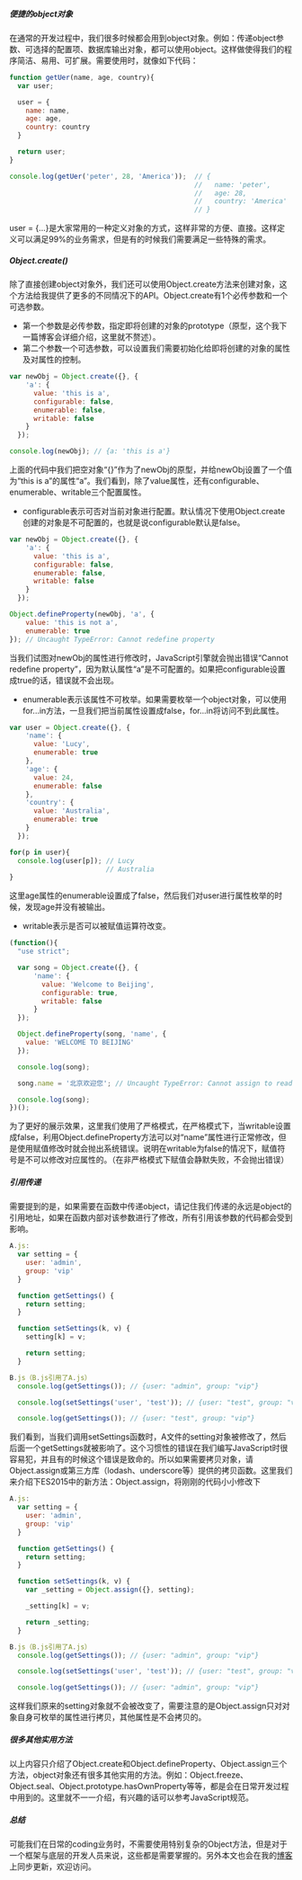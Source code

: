 ##### 便捷的object对象
在通常的开发过程中，我们很多时候都会用到object对象。例如：传递object参数、可选择的配置项、数据库输出对象，都可以使用object。这样做使得我们的程序简洁、易用、可扩展。需要使用时，就像如下代码：

```js
function getUer(name, age, country){
  var user;

  user = {
    name: name,
    age: age,
    country: country
  }

  return user;
}

console.log(getUer('peter', 28, 'America'));  // {
                                              //   name: 'peter',
                                              //   age: 28,
                                              //   country: 'America'
                                              // }
```
user = {...}是大家常用的一种定义对象的方式，这样非常的方便、直接。这样定义可以满足99%的业务需求，但是有的时候我们需要满足一些特殊的需求。

##### Object.create()
除了直接创建object对象外，我们还可以使用Object.create方法来创建对象，这个方法给我提供了更多的不同情况下的API。Object.create有1个必传参数和一个可选参数。

+ 第一个参数是必传参数，指定即将创建的对象的prototype（原型，这个我下一篇博客会详细介绍，这里就不赘述）。
+ 第二个参数一个可选参数，可以设置我们需要初始化给即将创建的对象的属性及对属性的控制。

```js
var newObj = Object.create({}, {
    'a': {
      value: 'this is a',
      configurable: false,
      enumerable: false,
      writable: false
    }
  });

console.log(newObj); // {a: 'this is a'}
```

上面的代码中我们把空对象“{}”作为了newObj的原型，并给newObj设置了一个值为“this is a”的属性“a”。我们看到，除了value属性，还有configurable、enumerable、writable三个配置属性。

+ configurable表示可否对当前对象进行配置。默认情况下使用Object.create创建的对象是不可配置的，也就是说configurable默认是false。

```js
var newObj = Object.create({}, {
    'a': {
      value: 'this is a',
      configurable: false,
      enumerable: false,
      writable: false
    }
  });

Object.defineProperty(newObj, 'a', {
    value: 'this is not a',
    enumerable: true
}); // Uncaught TypeError: Cannot redefine property
```
当我们试图对newObj的属性进行修改时，JavaScript引擎就会抛出错误“Cannot redefine property”，因为默认属性“a”是不可配置的。如果把configurable设置成true的话，错误就不会出现。

+ enumerable表示该属性不可枚举。如果需要枚举一个object对象，可以使用for...in方法，一旦我们把当前属性设置成false，for...in将访问不到此属性。

```js
var user = Object.create({}, {
    'name': {
      value: 'Lucy',
      enumerable: true
    },
    'age': {
      value: 24,
      enumerable: false
    },
    'country': {
      value: 'Australia',
      enumerable: true
    }
  });

for(p in user){
  console.log(user[p]); // Lucy
                        // Australia
}
```

这里age属性的enumerable设置成了false，然后我们对user进行属性枚举的时候，发现age并没有被输出。

+ writable表示是否可以被赋值运算符改变。

```js
(function(){
  "use strict";

  var song = Object.create({}, {
      'name': {
        value: 'Welcome to Beijing',
        configurable: true,
        writable: false
      }
  });

  Object.defineProperty(song, 'name', {
    value: 'WELCOME TO BEIJING'
  });

  console.log(song);

  song.name = '北京欢迎您'; // Uncaught TypeError: Cannot assign to read only property 'name' of object '#<Object>'

  console.log(song);
})();
```
为了更好的展示效果，这里我们使用了严格模式，在严格模式下，当writable设置成false，利用Object.defineProperty方法可以对“name”属性进行正常修改，但是使用赋值修改时就会抛出系统错误。说明在writable为false的情况下，赋值符号是不可以修改对应属性的。（在非严格模式下赋值会静默失败，不会抛出错误）

##### 引用传递
需要提到的是，如果需要在函数中传递object，请记住我们传递的永远是object的引用地址，如果在函数内部对该参数进行了修改，所有引用该参数的代码都会受到影响。

```js
A.js:
  var setting = {
    user: 'admin',
    group: 'vip'
  }

  function getSettings() {
    return setting;
  }

  function setSettings(k, v) {
    setting[k] = v;

    return setting;
  }

B.js（B.js引用了A.js）
  console.log(getSettings()); // {user: "admin", group: "vip"}

  console.log(setSettings('user', 'test')); // {user: "test", group: "vip"}

  console.log(getSettings()); // {user: "test", group: "vip"}
```

我们看到，当我们调用setSettings函数时，A文件的setting对象被修改了，然后后面一个getSettings就被影响了。这个习惯性的错误在我们编写JavaScript时很容易犯，并且有的时候这个错误是致命的。所以如果需要拷贝对象，请Object.assign或第三方库（lodash、underscore等）提供的拷贝函数。这里我们来介绍下ES2015中的新方法：Object.assign，将刚刚的代码小小修改下

```js
A.js:
  var setting = {
    user: 'admin',
    group: 'vip'
  }

  function getSettings() {
    return setting;
  }

  function setSettings(k, v) {
    var _setting = Object.assign({}, setting);

    _setting[k] = v;

    return _setting;
  }

B.js（B.js引用了A.js）
  console.log(getSettings()); // {user: "admin", group: "vip"}

  console.log(setSettings('user', 'test')); // {user: "test", group: "vip"}

  console.log(getSettings()); // {user: "admin", group: "vip"}
```
这样我们原来的setting对象就不会被改变了，需要注意的是Object.assign只对对象自身可枚举的属性进行拷贝，其他属性是不会拷贝的。

##### 很多其他实用方法
以上内容只介绍了Object.create和Object.defineProperty、Object.assign三个方法，object对象还有很多其他实用的方法。例如：Object.freeze、Object.seal、Object.prototype.hasOwnProperty等等，都是会在日常开发过程中用到的。这里就不一一介绍，有兴趣的话可以参考JavaScript规范。

##### 总结
可能我们在日常的coding业务时，不需要使用特别复杂的Object方法，但是对于一个框架与底层的开发人员来说，这些都是需要掌握的。另外本文也会在我的[博客](http://www.sunweifeng.cn/javascript-object/)上同步更新，欢迎访问。
